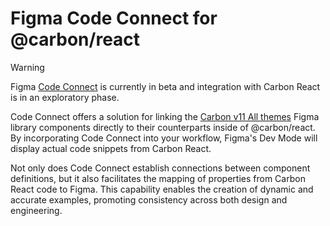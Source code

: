 # Figma Code Connect for @carbon/react

> [!WARNING]  
> Figma [Code Connect](https://github.com/figma/code-connect) is currently in
> beta and integration with Carbon React is in an exploratory phase.

Code Connect offers a solution for linking the
[Carbon v11 All themes](https://carbondesignsystem.com/designing/kits/figma/)
Figma library components directly to their counterparts inside of @carbon/react.
By incorporating Code Connect into your workflow, Figma's Dev Mode will display
actual code snippets from Carbon React.

Not only does Code Connect establish connections between component definitions,
but it also facilitates the mapping of properties from Carbon React code to
Figma. This capability enables the creation of dynamic and accurate examples,
promoting consistency across both design and engineering.
